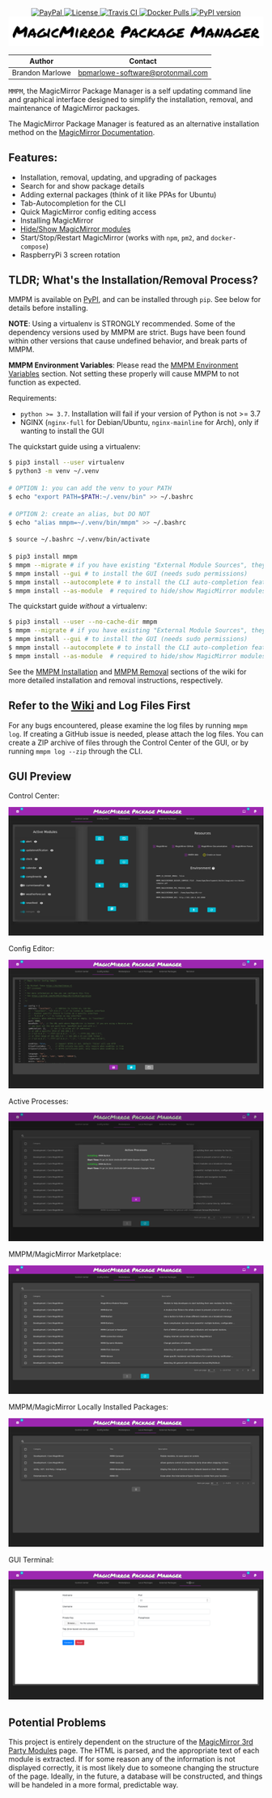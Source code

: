 <p align="center">
  <!-- badges start -->
  <a href="https://www.paypal.com/cgi-bin/webscr?cmd=_donations&business=L2ML7F8DTMAT2&currency_code=USD&source=ur" target="_blank">
    <img src="https://img.shields.io/badge/Donate-PayPal-green.svg" alt="PayPal">
  </a>
  <a href="http://choosealicense.com/licenses/mit" target="_blank">
    <img src="https://img.shields.io/badge/license-MIT-blue.svg" alt="License">
  </a>
  <a href="https://travis-ci.org/github/Bee-Mar/mmpm" target="_blank">
    <img src="https://travis-ci.org/Bee-Mar/mmpm.svg?branch=master" alt="Travis CI">
  </a>
  <a href="https://hub.docker.com/r/karsten13/mmpm" target="_blank">
    <img src="https://img.shields.io/docker/pulls/karsten13/mmpm.svg" alt="Docker Pulls">
  </a>
  <a href="https://pypi.org/project/mmpm" target="_blank">
    <img src="https://img.shields.io/pypi/v/mmpm.svg" alt="PyPI version">
  </a>
  <!-- badges end -->

  <!-- main title/logo -->
  <a href="https://www.paypal.com/cgi-bin/webscr?cmd=_donations&business=L2ML7F8DTMAT2&currency_code=USD&source=ur" target="_blank">
    <img src="assets/MagicMirrorPackageManager.png" alt="MagicMirror Package Manager">
  </a>
</p>

| Author          | Contact                           |
| --------------- | --------------------------------- |
| Brandon Marlowe | bpmarlowe-software@protonmail.com |

`MMPM`, the MagicMirror Package Manager is a self updating command line and graphical interface designed to simplify the installation, removal, and maintenance of MagicMirror packages.

The MagicMirror Package Manager is featured as an alternative installation method on the [MagicMirror Documentation](https://docs.magicmirror.builders/getting-started/installation.html#alternative-installation-methods).

## Features:

- Installation, removal, updating, and upgrading of packages
- Search for and show package details
- Adding external packages (think of it like PPAs for Ubuntu)
- Tab-Autocompletion for the CLI
- Quick MagicMirror config editing access
- Installing MagicMirror
- [Hide/Show MagicMirror modules](https://github.com/Bee-Mar/mmpm/wiki/Status,-Hide,-Show-MagicMirror-Modules)
- Start/Stop/Restart MagicMirror (works with `npm`, `pm2`, and `docker-compose`)
- RaspberryPi 3 screen rotation

## TLDR; What's the Installation/Removal Process?

MMPM is available on [PyPI](https://pypi.org/project/mmpm), and can be installed through `pip`. See below for details before installing.

**NOTE**: Using a virtualenv is STRONGLY recommended. Some of the dependency versions used by MMPM
are strict. Bugs have been found within other versions that cause undefined behavior, and break
parts of MMPM.

**MMPM Environment Variables**: Please read the [MMPM Environment
Variables](https://github.com/Bee-Mar/mmpm/wiki/MMPM-Environment-Variables) section. Not setting
these properly will cause MMPM to not function as expected.

Requirements:

- `python >= 3.7`. Installation will fail if your version of Python is not >= 3.7
- NGINX (`nginx-full` for Debian/Ubuntu, `nginx-mainline` for Arch), only if wanting to install the GUI

The quickstart guide using a virtualenv:

``` sh
$ pip3 install --user virtualenv
$ python3 -m venv ~/.venv

# OPTION 1: you can add the venv to your PATH
$ echo "export PATH=$PATH:~/.venv/bin" >> ~/.bashrc

# OPTION 2: create an alias, but DO NOT
$ echo "alias mmpm=~/.venv/bin/mmpm" >> ~/.bashrc

$ source ~/.bashrc ~/.venv/bin/activate

$ pip3 install mmpm
$ mmpm --migrate # if you have existing "External Module Sources", they need to be migrated to "External Packages"
$ mmpm install --gui # to install the GUI (needs sudo permissions)
$ mmpm install --autocomplete # to install the CLI auto-completion feature
$ mmpm install --as-module  # required to hide/show MagicMirror modules
```


The quickstart guide _without_ a virtualenv:

``` sh
$ pip3 install --user --no-cache-dir mmpm
$ mmpm --migrate # if you have existing "External Module Sources", they need to be migrated to "External Packages"
$ mmpm install --gui # to install the GUI (needs sudo permissions)
$ mmpm install --autocomplete # to install the CLI auto-completion feature
$ mmpm install --as-module  # required to hide/show MagicMirror modules
```


See the [MMPM Installation](https://github.com/Bee-Mar/mmpm/wiki/MMPM-Installation) and [MMPM Removal](https://github.com/Bee-Mar/mmpm/wiki/MMPM-Removal) sections of the wiki for more detailed installation and removal instructions, respectively.

## Refer to the [Wiki](https://github.com/Bee-Mar/mmpm/wiki) and Log Files First

For any bugs encountered, please examine the log files by running `mmpm log`. If creating a GitHub issue
is needed, please attach the log files. You can create a ZIP archive of files through the Control
Center of the GUI, or by running `mmpm log --zip` through the CLI.

## GUI Preview

Control Center:

![GUI Control Center](assets/Control-Center.png)

Config Editor:

![GUI Config Editor](assets/Config-Editor.png)

Active Processes:

![GUI Active Processes](assets/Active-Processes.png)

MMPM/MagicMirror Marketplace:

![GUI MarketPlace](assets/MarketPlace.png)

MMPM/MagicMirror Locally Installed Packages:

![GUI LocalPackages](assets/Local-Packages.png)

GUI Terminal:

![GUI Terminal](assets/GUI-Terminal.png)

## Potential Problems

This project is entirely dependent on the structure of the [MagicMirror 3rd Party
Modules](https://github.com/MichMich/MagicMirror/wiki/3rd-Party-Modules) page. The HTML is parsed,
and the appropriate text of each module is extracted. If for some reason any of the information is
not displayed correctly, it is most likely due to someone changing the structure of the page.
Ideally, in the future, a database will be constructed, and things will be handeled in a more
formal, predictable way.
